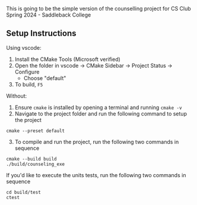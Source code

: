 This is going to be the simple version of the counselling project for CS Club 
Spring 2024 - Saddleback College

## Setup Instructions

Using vscode:

1) Install the CMake Tools (Microsoft verified)
2) Open the folder in vscode -> CMake Sidebar -> Project Status -> Configure
   - Choose "default"
3) To build, `F5`

Without:

1) Ensure `cmake` is installed by opening a terminal and running `cmake -v`
2) Navigate to the project folder and run the following command to setup the project

```console
cmake --preset default
```

3) To compile and run the project, run the following two commands in sequence

```console
cmake --build build
./build/counseling_exe
```

If you'd like to execute the units tests, run the following two commands in sequence

```console
cd build/test
ctest
```
